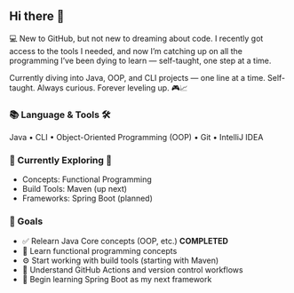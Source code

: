 ## Hi there 👋

💻 New to GitHub, but not new to dreaming about code.
I recently got access to the tools I needed, and now I’m catching up on all the programming I’ve been dying to learn — self-taught, one step at a time.

Currently diving into Java, OOP, and CLI projects — one line at a time.
Self-taught. Always curious. Forever leveling up. 🎮📈

### 📚 Language & Tools 🛠️
Java • CLI • Object-Oriented Programming (OOP) • Git • IntelliJ IDEA

### 📖 Currently Exploring 🔎
 - Concepts: Functional Programming
 - Build Tools: Maven (up next)
 - Frameworks: Spring Boot (planned)


### 📌 Goals
  - ✅ Relearn Java Core concepts (OOP, etc.) **COMPLETED**
  - 📘 Learn functional programming concepts
  - ⚙️ Start working with build tools (starting with Maven)
  - 🔄 Understand GitHub Actions and version control workflows
  - 🌱 Begin learning Spring Boot as my next framework
